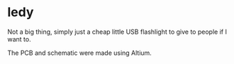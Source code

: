 # ledy
Not a big thing, simply just a cheap little USB flashlight to give to people if I want to. 


The PCB and schematic were made using Altium.
